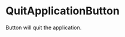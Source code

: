 <div id="content-header">
  <h1>QuitApplicationButton</h1>
</div>

<p>
  Button will quit the application.
</p>
